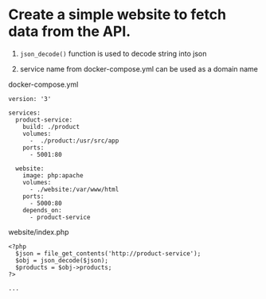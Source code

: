 # Create a simple website to fetch data from the API.

1. `json_decode()` function is used to decode string into json

2. service name from docker-compose.yml can be used as a domain name

docker-compose.yml
```
version: '3'

services:
  product-service:
    build: ./product
    volumes:
      -  ./product:/usr/src/app
    ports:
      - 5001:80
  
  website:
    image: php:apache
    volumes:
      - ./website:/var/www/html
    ports:
      - 5000:80
    depends_on:
      - product-service
```

website/index.php
```
<?php
  $json = file_get_contents('http://product-service');
  $obj = json_decode($json);
  $products = $obj->products;
?>

...
```
